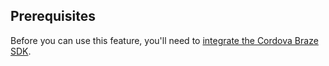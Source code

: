 ## Prerequisites

Before you can use this feature, you'll need to [integrate the Cordova Braze SDK]({{site.baseurl}}/developer_guide/sdk_integration/?sdktab=cordova).